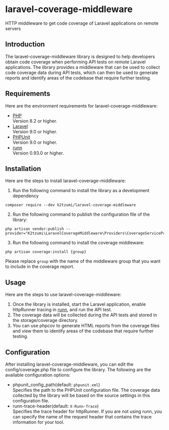 # laravel-coverage-middleware
HTTP middleware to get code coverage of Laravel applications on remote servers

## Introduction

The laravel-coverage-middleware library is designed to help developers obtain code coverage when performing API tests on remote Laravel applications. The library provides a middleware that can be used to collect code coverage data during API tests, which can then be used to generate reports and identify areas of the codebase that require further testing.

## Requirements

 Here are the environment requirements for laravel-coverage-middleware:

* [PHP](https://www.php.net/)  
Version 8.2 or higher.
* [Laravel](https://laravel.com/)  
Version 9.0 or higher.
* [PHPUnit](https://github.com/sebastianbergmann/phpunit)  
Version 9.0 or higher.
* [runn](https://github.com/k1LoW/runn)  
Version 0.93.0 or higher.

## Installation

Here are the steps to install laravel-coverage-middleware:

1. Run the following command to install the library as a development dependency  
  ```console
  composer require --dev k2tzumi/laravel-coverage-middleware
  ```

2. Run the following command to publish the configuration file of the library:  
  ```console
  php artisan vendor:publish --provider="K2tzumi\LaravelCoverageMiddleware\Providers\CoverageServiceProvider"
  ```

3. Run the following command to install the coverage middleware:  
  ```console
  php artisan coverage:install {group}
  ```
Please replace `group` with the name of the middleware group that you want to include in the coverage report.

## Usage

Here are the steps to use laravel-coverage-middleware:

1. Once the library is installed, start the Laravel application, enable httpRunner tracing in [runn](https://github.com/k1LoW/runn), and run the API test. 
2. The coverage data will be collected during the API tests and stored in the storage/coverage directory.  
3. You can use phpcov to generate HTML reports from the coverage files and view them to identify areas of the codebase that require further testing.

## Configuration

After installing laravel-coverage-middleware, you can edit the config/coverage.php file to configure the library. The following are the available configuration options:  

* phpunit_config_path(default: `phpunit.xml`)  
Specifies the path to the PHPUnit configuration file. The coverage data collected by the library will be based on the source settings in this configuration file.
* runn-trace-header(default: `X-Runn-Trace`)  
Specifies the trace header for httpRunner. If you are not using runn, you can specify the name of the request header that contains the trace information for your tool.

